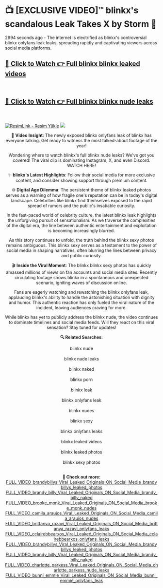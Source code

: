 # 📺 [EXCLUSIVE VIDEO]™ blinkx's scandalous Leak Takes X by Storm 🚀

2994 seconds ago - The internet is electrified as blinkx's controversial blinkx onlyfans leak leaks, spreading rapidly and captivating viewers across social media platforms.

<h2><a href="https://github-6l9.pages.dev/link1">🔗 Click to Watch 👉 Full blinkx blinkx leaked videos</a></h2><br>
<h2><a href="https://github-6l9.pages.dev/link2">🔗 Click to Watch 👉 Full blinkx blinkx nude leaks</a></h2><br>

<p dir="auto"><a href="https://github-6l9.pages.dev/link1" title="ResimLink - Resim Yükle" rel="nofollow"><img src="https://camo.githubusercontent.com/f517b12c7a69ac8d0589aa1fbc61347303bace53ce5b95e9d0728919691212a0/68747470733a2f2f722e726573696d6c696e6b2e636f6d2f51676f5350482e6a7067" title="ResimLink - Resim Yükle" alt="ResimLink - Resim Yükle" data-canonical-src="https://r.resimlink.com/QgoSPH.jpg" style="max-width: 100%;"></a>
<a href="https://github-6l9.pages.dev/link1" rel="nofollow">
<img src="https://camo.githubusercontent.com/f517b12c7a69ac8d0589aa1fbc61347303bace53ce5b95e9d0728919691212a0/68747470733a2f2f722e726573696d6c696e6b2e636f6d2f51676f5350482e6a7067" data-canonical-src="https://r.resimlink.com/QgoSPH.jpg" style="max-width: 100%;">
</a>
</p>
<div align="center" dir="auto">
<div dir="auto">

🎥 **Video Insight**: The newly exposed blinkx onlyfans leak of blinkx has everyone talking. Get ready to witness the most talked-about footage of the year!

Wondering where to watch blinkx's full blinkx nude leaks? We've got you covered! The viral clip is dominating Instagram, X, and even Discord. WATCH HERE!

✨ **blinkx's Latest Highlights**: Follow their social media for more exclusive content, and consider showing support through premium content.

🌐 **Digital Age Dilemma**: The persistent theme of blinkx leaked photos serves as a warning of how fragile one's reputation can be in today's digital landscape. Celebrities like blinkx find themselves exposed to the rapid spread of rumors and the public's insatiable curiosity.

In the fast-paced world of celebrity culture, the latest blinkx leak highlights the unforgiving pursuit of sensationalism. As we traverse the complexities of the digital era, the line between authentic entertainment and exploitation is becoming increasingly blurred.

As this story continues to unfold, the truth behind the blinkx sexy photos remains ambiguous. This blinkx sexy serves as a testament to the power of social media in shaping narratives, often blurring the lines between privacy and public curiosity.

🎬 **Inside the Viral Moment**: The blinkx blinkx sexy photos has quickly amassed millions of views on fan accounts and social media sites. Recently circulating footage shows blinkx in a spontaneous and unexpected scenario, igniting waves of discussion online.

Fans are eagerly watching and rewatching the blinkx onlyfans leak, applauding blinkx's ability to handle the astonishing situation with dignity and humor. This authentic reaction has only fueled the viral nature of the incident, leaving audiences craving for more.

While blinkx has yet to publicly address the blinkx nude, the video continues to dominate timelines and social media feeds. Will they react on this viral sensation? Stay tuned for updates!

<strong>🔍 Related Searches:</strong>

blinkx nude
<br><br>
blinkx nude leaks
<br><br>
blinkx naked
<br><br>
blinkx porn
<br><br>
blinkx leak
<br><br>
blinkx onlyfans leak
<br><br>
blinkx nudes
<br><br>
blinkx sexy
<br><br>
blinkx onlyfans leaks
<br><br>
blinkx leaked videos
<br><br>
blinkx leaked photos
<br><br>
blinkx sexy photos
<br><br>



<strong>🔗 Check out more:</strong><br>
<a href="./FULL_VIDEO_brandybillys_Viral_Leaked_Originals_ON_Social_Media_brandybillys_leaked_photos.md">FULL_VIDEO_brandybillys_Viral_Leaked_Originals_ON_Social_Media_brandybillys_leaked_photos</a><br>
<a href="./FULL_VIDEO_brandy_billy_Viral_Leaked_Originals_ON_Social_Media_brandy_billy_naked.md">FULL_VIDEO_brandy_billy_Viral_Leaked_Originals_ON_Social_Media_brandy_billy_naked</a><br>
<a href="./FULL_VIDEO_brooke_monk_Viral_Leaked_Originals_ON_Social_Media_brooke_monk_nudes.md">FULL_VIDEO_brooke_monk_Viral_Leaked_Originals_ON_Social_Media_brooke_monk_nudes</a><br>
<a href="./FULL_VIDEO_camila_araujos_Viral_Leaked_Originals_ON_Social_Media_camila_araujos_nudes.md">FULL_VIDEO_camila_araujos_Viral_Leaked_Originals_ON_Social_Media_camila_araujos_nudes</a><br>
<a href="./FULL_VIDEO_brittanya_razavi_Viral_Leaked_Originals_ON_Social_Media_brittanya_razavi_onlyfans_leaks.md">FULL_VIDEO_brittanya_razavi_Viral_Leaked_Originals_ON_Social_Media_brittanya_razavi_onlyfans_leaks</a><br>
<a href="./FULL_VIDEO_cclairebbearxos_Viral_Leaked_Originals_ON_Social_Media_cclairebbearxos_onlyfans_leaks.md">FULL_VIDEO_cclairebbearxos_Viral_Leaked_Originals_ON_Social_Media_cclairebbearxos_onlyfans_leaks</a><br>
<a href="./FULL_VIDEO_brandybillys_Viral_Leaked_Originals_ON_Social_Media_brandybillys_leaked_photos.md">FULL_VIDEO_brandybillys_Viral_Leaked_Originals_ON_Social_Media_brandybillys_leaked_photos</a><br>
<a href="./FULL_VIDEO_brandy_billy_Viral_Leaked_Originals_ON_Social_Media_brandy_billy_naked.md">FULL_VIDEO_brandy_billy_Viral_Leaked_Originals_ON_Social_Media_brandy_billy_naked</a><br>
<a href="./FULL_VIDEO_charlotte_parkess_Viral_Leaked_Originals_ON_Social_Media_charlotte_parkess_nude_leaks.md">FULL_VIDEO_charlotte_parkess_Viral_Leaked_Originals_ON_Social_Media_charlotte_parkess_nude_leaks</a><br>
<a href="./FULL_VIDEO_bunni_emmie_Viral_Leaked_Originals_ON_Social_Media_bunni_emmie_onlyfans_leak.md">FULL_VIDEO_bunni_emmie_Viral_Leaked_Originals_ON_Social_Media_bunni_emmie_onlyfans_leak</a><br>
